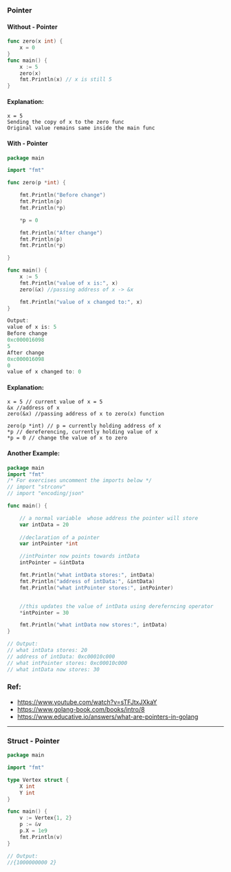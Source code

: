 ### Pointer
#### Without - Pointer
```go
func zero(x int) {
	x = 0
}
func main() {
	x := 5
	zero(x)
	fmt.Println(x) // x is still 5
}
```
#### Explanation:
```
x = 5 
Sending the copy of x to the zero func
Original value remains same inside the main func
```
#### With - Pointer
```go
package main

import "fmt"

func zero(p *int) {

	fmt.Println("Before change")
	fmt.Println(p)
	fmt.Println(*p)

	*p = 0

	fmt.Println("After change")
	fmt.Println(p)
	fmt.Println(*p)

}

func main() {
	x := 5
	fmt.Println("value of x is:", x)
	zero(&x) //passing address of x -> &x

	fmt.Println("value of x changed to:", x)
}
```

```go
Output:
value of x is: 5
Before change
0xc000016098
5
After change
0xc000016098
0
value of x changed to: 0
```

#### Explanation:
```
x = 5 // current value of x = 5
&x //address of x
zero(&x) //passing address of x to zero(x) function

zero(p *int) // p = currently holding address of x
*p // dereferencing, currently holding value of x
*p = 0 // change the value of x to zero
```
#### Another Example:
```go
package main
import "fmt"
/* For exercises uncomment the imports below */
// import "strconv"
// import "encoding/json"

func main() {

    // a normal variable  whose address the pointer will store 
    var intData = 20 
    
    //declaration of a pointer 
    var intPointer *int

    //intPointer now points towards intData    
    intPointer = &intData 

    fmt.Println("what intData stores:", intData)
    fmt.Println("address of intData:", &intData)
    fmt.Println("what intPointer stores:", intPointer)


    //this updates the value of intData using dereferncing operator 
    *intPointer = 30

    fmt.Println("what intData now stores:", intData)
}

// Output:
// what intData stores: 20
// address of intData: 0xc00010c000
// what intPointer stores: 0xc00010c000
// what intData now stores: 30
```

### Ref:
- https://www.youtube.com/watch?v=sTFJtxJXkaY
- https://www.golang-book.com/books/intro/8
- https://www.educative.io/answers/what-are-pointers-in-golang

***

### Struct - Pointer
```go
package main

import "fmt"

type Vertex struct {
	X int
	Y int
}

func main() {
	v := Vertex{1, 2}
	p := &v
	p.X = 1e9
	fmt.Println(v)
}

// Output:
//{1000000000 2}
```
